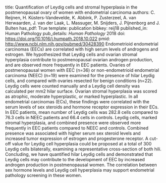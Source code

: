 title: Quantification of Leydig cells and stromal hyperplasia in the postmenopausal ovary of women with endometrial carcinoma
authors: C. Reijnen, H. Küsters-Vandevelde, K. Abbink, P. Zusterzeel, A. van Herwaarden, J. van der Laak, L. Massuger, M. Snijders, J. Pijnenborg and J. Bulten
has_pdf: True
template: publication
bibkey: reij18
published_in: Human Pathology
pub_details: <i>Human Pathology</i> 2018
doi: https://doi.org/10.1016/j.humpath.2018.10.022
pmid: http://www.ncbi.nlm.nih.gov/pubmed/30428390
Endometrioid endometrial carcinomas (EECs) are correlated with high serum levels of androgens and estrogen. We hypothesized that Leydig cells and ovarian stromal hyperplasia contribute to postmenopausal ovarian androgen production, and are observed more frequently in EEC patients. Ovaries of postmenopausal women with EEC (n=36) or non-endometrioid endometrial carcinoma (NEEC) (n=19) were examined for the presence of hilar Leydig cells, and compared with ovaries resected for benign conditions (n=22). Leydig cells were counted manually and a Leydig cell density was calculated per mm2 hilar surface. Ovarian stromal hyperplasia was scored as atrophic, moderate hyperplastic, or marked hyperplastic. In all endometrial carcinomas (ECs), these findings were correlated with the serum levels of sex steroids and hormone receptor expression in their ECs. In EEC patients, mean number of Leydig cells was 282.8 cells compared to 76.3 cells in NEEC patients and 66.4 cells in controls. Leydig cells, marked stromal hyperplasia, and combined presence were observed more frequently in EEC patients compared to NEEC and controls. Combined presence was associated with higher serum sex steroid levels and increased tumor expression of estrogen and progesterone receptor. A cut-off value for Leydig cell hyperplasia could be proposed at a total of 300 Leydig cells bilaterally, examining a representative cross-section of both hili. Concluding, we have quantified hilar Leydig cells and demonstrated that Leydig cells may contribute to the development of EEC by increased androgen production in postmenopausal women. The correlation between sex hormone levels and Leydig cell hyperplasia may support endometrial pathology screening in these women.


